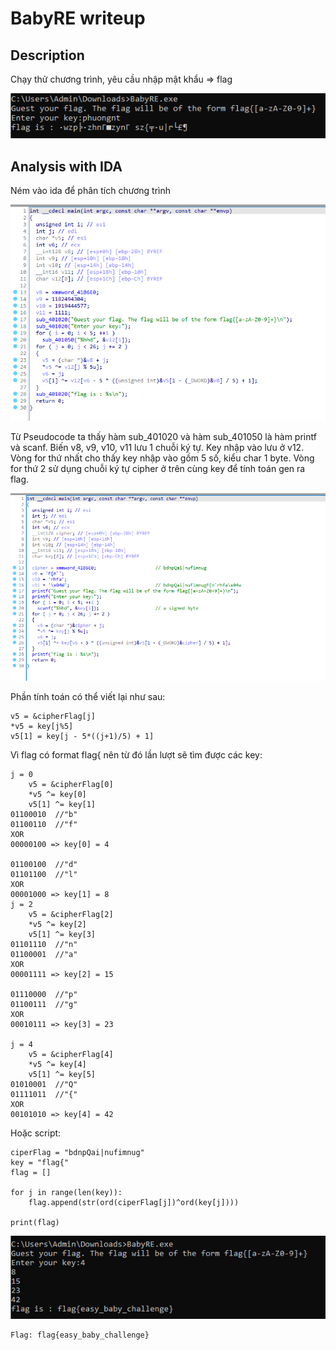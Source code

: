 # BabyRE writeup
## Description
Chạy thử chương trình, yêu cầu nhập mật khẩu => flag

![Run](./run.jpg)

## Analysis with IDA
Ném vào ida để phân tích chương trình

![Main1](./main1.png)

Từ Pseudocode ta thấy hàm sub_401020 và hàm sub_401050 là hàm printf và scanf. Biến v8, v9, v10, v11 lưu 1 chuỗi ký tự. Key nhập vào lưu ở v12. Vòng for thứ nhất cho thấy key nhập vào gồm 5 số, kiểu char 1 byte. Vòng for thứ 2 sử dụng chuỗi ký tự cipher ở trên cùng key để tính toán gen ra flag.

![Main2](./main2.png)

Phần tính toán có thể viết lại như sau:
```codetype
v5 = &cipherFlag[j]
*v5 = key[j%5]
v5[1] = key[j - 5*((j+1)/5) + 1]
```
Vì flag có format flag{ nên từ đó lần lượt sẽ tìm được các key:
```codetype
j = 0
	v5 = &cipherFlag[0]
	*v5 ^= key[0]
	v5[1] ^= key[1]
01100010  //"b"
01100110  //"f"
XOR
00000100 => key[0] = 4

01100100  //"d"
01101100  //"l"
XOR
00001000 => key[1] = 8
j = 2
	v5 = &cipherFlag[2]
	*v5 ^= key[2]
	v5[1] ^= key[3]
01101110  //"n"
01100001  //"a"
XOR
00001111 => key[2] = 15

01110000  //"p"
01100111  //"g"
XOR
00010111 => key[3] = 23

j = 4 
	v5 = &cipherFlag[4]
	*v5 ^= key[4]
	v5[1] ^= key[5]
01010001  //"Q"
01111011  //"{"
XOR
00101010 => key[4] = 42
```
Hoặc script:
```
ciperFlag = "bdnpQai|nufimnug"
key = "flag{"
flag = []

for j in range(len(key)):
    flag.append(str(ord(ciperFlag[j])^ord(key[j])))
    
print(flag)
```
![Flag](./flag.jpg)
```codetype
Flag: flag{easy_baby_challenge}
```
